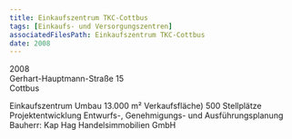 ```yaml
---
title: Einkaufszentrum TKC-Cottbus
tags: [Einkaufs- und Versorgungszentren]
associatedFilesPath: Einkaufszentrum TKC-Cottbus
date: 2008
---
```

2008<br/>
Gerhart-Hauptmann-Straße 15<br/>
Cottbus 

Einkaufszentrum Umbau
13.000 m² Verkaufsfläche)
500 Stellplätze
Projektentwicklung
Entwurfs-, Genehmigungs- und Ausführungsplanung
Bauherr: Kap Hag Handelsimmobilien GmbH
